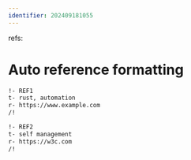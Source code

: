 ```yaml
---
identifier: 202409181055
---
```

refs:
# Auto reference formatting
```txt
!- REF1
t- rust, automation
r- https://www.example.com
/!

!- REF2
t- self management
r- https://w3c.com
/!
```